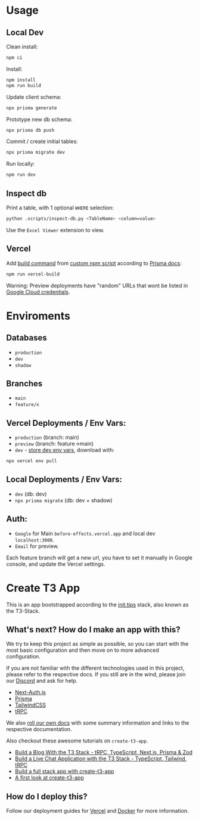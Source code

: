 # Usage

## Local Dev

Clean install:
```bash
npm ci
```

Install:
```bash
npm install
npm run build
```

Update client schema:
```bash
npx prisma generate
```

Prototype new db schema:
```bash
npx prisma db push
```

Commit / create initial tables:
```bash
npx prisma migrate dev
```

Run locally:
```bash
npm run dev
```

## Inspect db

Print a table, with 1 optional `WHERE` selection:

```bash
python .scripts/inspect-db.py <TableName> <column=value>
```

Use the `Excel Viewer` extension to view.

## Vercel

Add [build command](https://vercel.com/2blo/before-effects/settings) from [custom npm script](https://github.com/2blo/before-effects/blob/3-document-usage/package.json) according to [Prisma docs](https://www.prisma.io/docs/guides/deployment/deployment-guides/deploying-to-vercel#1-create-and-deploy-the-project-with-the-vercel-deploy-button):

```bash
npm run vercel-build
```

Warning: Preview deployments have "random" URLs that wont be listed in [Google Cloud credentials](https://console.cloud.google.com/apis/credentials/oauthclient/).

# Enviroments

## Databases

- `production`
- `dev`
- `shadow`

## Branches

- `main`
- `feature/x`

## Vercel Deployments / Env Vars:

- `production` (branch: main)
- `preview` (branch: feature->main)
- `dev` - [store dev env vars](https://vercel.com/docs/concepts/projects/environment-variables#development-environment-variables), download with:
```bash
npx vercel env pull
```

## Local Deployments / Env Vars:

- `dev` (db: dev)
- `npx prisma migrate` (db: dev + shadow)

## Auth:

- `Google` for Main `before-effects.vercel.app` and local dev `localhost:3000`.
- `Email` for preview.

Each feature branch will get a new url, you have to set it manually in Google console, and update the Vercel settings.

# Create T3 App

This is an app bootstrapped according to the [init.tips](https://init.tips) stack, also known as the T3-Stack.

## What's next? How do I make an app with this?

We try to keep this project as simple as possible, so you can start with the most basic configuration and then move on to more advanced configuration.

If you are not familiar with the different technologies used in this project, please refer to the respective docs. If you still are in the wind, please join our [Discord](https://t3.gg/discord) and ask for help.

- [Next-Auth.js](https://next-auth.js.org)
- [Prisma](https://prisma.io)
- [TailwindCSS](https://tailwindcss.com)
- [tRPC](https://trpc.io)

We also [roll our own docs](https://create.t3.gg) with some summary information and links to the respective documentation.

Also checkout these awesome tutorials on `create-t3-app`.

- [Build a Blog With the T3 Stack - tRPC, TypeScript, Next.js, Prisma & Zod](https://www.youtube.com/watch?v=syEWlxVFUrY)
- [Build a Live Chat Application with the T3 Stack - TypeScript, Tailwind, tRPC](https://www.youtube.com/watch?v=dXRRY37MPuk)
- [Build a full stack app with create-t3-app](https://www.nexxel.dev/blog/ct3a-guestbook)
- [A first look at create-t3-app](https://dev.to/ajcwebdev/a-first-look-at-create-t3-app-1i8f)

## How do I deploy this?

Follow our deployment guides for [Vercel](https://create.t3.gg/en/deployment/vercel) and [Docker](https://create.t3.gg/en/deployment/docker) for more information.
